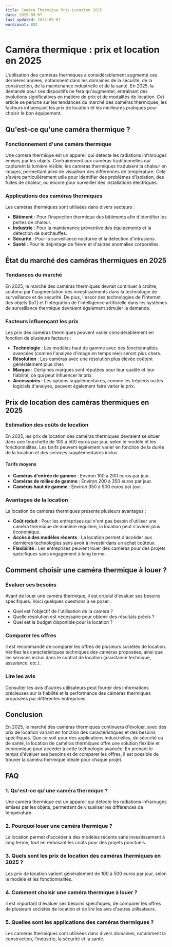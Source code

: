 ```yaml
---
title: Caméra Thermique Prix Location 2025
date: 2025-09-07
last_updated: 2025-09-07
wordcount: 882
---
```


# Caméra thermique : prix et location en 2025

L'utilisation des caméras thermiques a considérablement augmenté ces dernières années, notamment dans les domaines de la sécurité, de la construction, de la maintenance industrielle et de la santé. En 2025, la demande pour ces dispositifs ne fera qu'augmenter, entraînant des évolutions significatives en matière de prix et de modalités de location. Cet article se penche sur les tendances du marché des caméras thermiques, les facteurs influençant les prix de location et les meilleures pratiques pour choisir le bon équipement.

## Qu'est-ce qu'une caméra thermique ?

### Fonctionnement d'une caméra thermique

Une caméra thermique est un appareil qui détecte les radiations infrarouges émises par les objets. Contrairement aux caméras traditionnelles qui capturent la lumière visible, les caméras thermiques traduisent la chaleur en images, permettant ainsi de visualiser des différences de température. Cela s'avère particulièrement utile pour identifier des problèmes d'isolation, des fuites de chaleur, ou encore pour surveiller des installations électriques.

### Applications des caméras thermiques

Les caméras thermiques sont utilisées dans divers secteurs :

- **Bâtiment** : Pour l'inspection thermique des bâtiments afin d'identifier les pertes de chaleur.
- **Industrie** : Pour la maintenance préventive des équipements et la détection de surchauffes.
- **Sécurité** : Pour la surveillance nocturne et la détection d'intrusions.
- **Santé** : Pour le dépistage de fièvre et d'autres anomalies corporelles.

## État du marché des caméras thermiques en 2025

### Tendances du marché

En 2025, le marché des caméras thermiques devrait continuer à croître, soutenu par l'augmentation des investissements dans la technologie de surveillance et de sécurité. De plus, l'essor des technologies de l'Internet des objets (IoT) et l'intégration de l'intelligence artificielle dans les systèmes de surveillance thermique devraient également stimuler la demande.

### Facteurs influençant les prix

Les prix des caméras thermiques peuvent varier considérablement en fonction de plusieurs facteurs :

- **Technologie** : Les modèles haut de gamme avec des fonctionnalités avancées (comme l'analyse d'image en temps réel) seront plus chers.
- **Résolution** : Les caméras avec une résolution plus élevée coûtent généralement plus cher.
- **Marque** : Certaines marques sont réputées pour leur qualité et leur fiabilité, ce qui peut influencer le prix.
- **Accessoires** : Les options supplémentaires, comme les trépieds ou les logiciels d'analyse, peuvent également faire varier le prix.

## Prix de location des caméras thermiques en 2025

### Estimation des coûts de location

En 2025, les prix de location des caméras thermiques devraient se situer dans une fourchette de 100 à 500 euros par jour, selon le modèle et les fonctionnalités. Les tarifs peuvent également varier en fonction de la durée de la location et des services supplémentaires inclus.

#### Tarifs moyens

- **Caméras d'entrée de gamme** : Environ 100 à 200 euros par jour.
- **Caméras de milieu de gamme** : Environ 200 à 350 euros par jour.
- **Caméras haut de gamme** : Environ 350 à 500 euros par jour.

### Avantages de la location

La location de caméras thermiques présente plusieurs avantages :

- **Coût réduit** : Pour les entreprises qui n'ont pas besoin d'utiliser une caméra thermique de manière régulière, la location peut s'avérer plus économique.
- **Accès à des modèles récents** : La location permet d'accéder aux dernières technologies sans avoir à investir dans un achat coûteux.
- **Flexibilité** : Les entreprises peuvent louer des caméras pour des projets spécifiques sans engagement à long terme.

## Comment choisir une caméra thermique à louer ?

### Évaluer ses besoins

Avant de louer une caméra thermique, il est crucial d'évaluer ses besoins spécifiques. Voici quelques questions à se poser :

- Quel est l'objectif de l'utilisation de la caméra ?
- Quelle résolution est nécessaire pour obtenir des résultats précis ?
- Quel est le budget disponible pour la location ?

### Comparer les offres

Il est recommandé de comparer les offres de plusieurs sociétés de location. Vérifiez les caractéristiques techniques des caméras proposées, ainsi que les services inclus dans le contrat de location (assistance technique, assurance, etc.).

### Lire les avis

Consulter les avis d'autres utilisateurs peut fournir des informations précieuses sur la fiabilité et la performance des caméras thermiques proposées par différentes entreprises.

## Conclusion

En 2025, le marché des caméras thermiques continuera d'évoluer, avec des prix de location variant en fonction des caractéristiques et des besoins spécifiques. Que ce soit pour des applications industrielles, de sécurité ou de santé, la location de caméras thermiques offre une solution flexible et économique pour accéder à cette technologie avancée. En prenant le temps d'évaluer ses besoins et de comparer les offres, il est possible de trouver la caméra thermique idéale pour chaque projet.

## FAQ

### 1. Qu'est-ce qu'une caméra thermique ?

Une caméra thermique est un appareil qui détecte les radiations infrarouges émises par les objets, permettant de visualiser les différences de température.

### 2. Pourquoi louer une caméra thermique ?

La location permet d'accéder à des modèles récents sans investissement à long terme, tout en réduisant les coûts pour des projets ponctuels.

### 3. Quels sont les prix de location des caméras thermiques en 2025 ?

Les prix de location varient généralement de 100 à 500 euros par jour, selon le modèle et les fonctionnalités.

### 4. Comment choisir une caméra thermique à louer ?

Il est important d'évaluer ses besoins spécifiques, de comparer les offres de plusieurs sociétés de location et de lire les avis d'autres utilisateurs.

### 5. Quelles sont les applications des caméras thermiques ?

Les caméras thermiques sont utilisées dans divers domaines, notamment la construction, l'industrie, la sécurité et la santé.